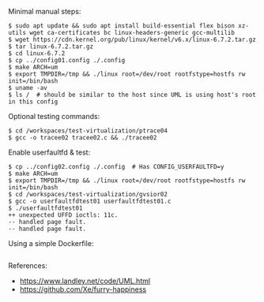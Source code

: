Minimal manual steps:
```
$ sudo apt update && sudo apt install build-essential flex bison xz-utils wget ca-certificates bc linux-headers-generic gcc-multilib
$ wget https://cdn.kernel.org/pub/linux/kernel/v6.x/linux-6.7.2.tar.gz
$ tar linux-6.7.2.tar.gz
$ cd linux-6.7.2
$ cp ../config01.config ./.config
$ make ARCH=um
$ export TMPDIR=/tmp && ./linux root=/dev/root rootfstype=hostfs rw init=/bin/bash
$ uname -av
$ ls /  # should be similar to the host since UML is using host's root in this config
```

Optional testing commands:
```
$ cd /workspaces/test-virtualization/ptrace04
$ gcc -o tracee02 tracee02.c && ./tracee02
```

Enable userfaultfd & test:
```
$ cp ../config02.config ./.config  # Has CONFIG_USERFAULTFD=y
$ make ARCH=um
$ export TMPDIR=/tmp && ./linux root=/dev/root rootfstype=hostfs rw init=/bin/bash
$ cd /workspaces/test-virtualization/gvsior02
$ gcc -o userfaultfdtest01 userfaultfdtest01.c
$ ./userfaultfdtest01
++ unexpected UFFD ioctls: 11c.
-- handled page fault.
-- handled page fault.
```

Using a simple Dockerfile:
```
```

References:
- https://www.landley.net/code/UML.html
- https://github.com/Xe/furry-happiness
